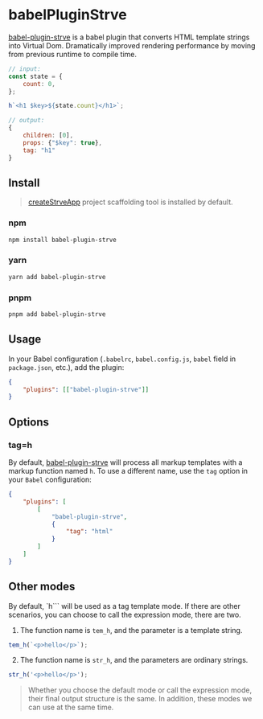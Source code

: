 # babelPluginStrve

[babel-plugin-strve](https://www.npmjs.com/package/babel-plugin-strve) is a babel plugin that converts HTML template strings into Virtual Dom. Dramatically improved rendering performance by moving from previous runtime to compile time.

```js
// input:
const state = {
	count: 0,
};

h`<h1 $key>${state.count}</h1>`;

// output:
{
    children: [0],
    props: {"$key": true},
    tag: "h1"
}
```


## Install

> [createStrveApp](/tool/createStrveApp/) project scaffolding tool is installed by default.

### npm

```bash
npm install babel-plugin-strve
```

### yarn

```bash
yarn add babel-plugin-strve
```

### pnpm

```bash
pnpm add babel-plugin-strve
```

## Usage

In your Babel configuration (`.babelrc`, `babel.config.js`, `babel` field in `package.json`, etc.), add the plugin:

```json
{
	"plugins": [["babel-plugin-strve"]]
}
```

## Options

### tag=h

By default, [babel-plugin-strve](https://www.npmjs.com/package/babel-plugin-strve) will process all markup templates with a markup function named `h`. To use a different name, use the `tag` option in your `Babel` configuration:

```json
{
	"plugins": [
		[
			"babel-plugin-strve",
			{
				"tag": "html"
			}
		]
	]
}
```

## Other modes

By default, `h``` will be used as a tag template mode. If there are other scenarios, you can choose to call the expression mode, there are two.

1. The function name is `tem_h`, and the parameter is a template string.
```js
tem_h(`<p>hello</p>`);
```
2. The function name is `str_h`, and the parameters are ordinary strings.
```js
str_h('<p>hello</p>');
```

> Whether you choose the default mode or call the expression mode, their final output structure is the same. In addition, these modes we can use at the same time.